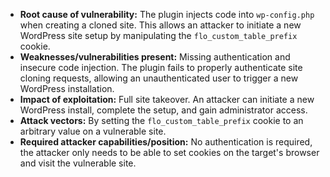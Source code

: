 - **Root cause of vulnerability:** The plugin injects code into `wp-config.php` when creating a cloned site. This allows an attacker to initiate a new WordPress site setup by manipulating the `flo_custom_table_prefix` cookie.
- **Weaknesses/vulnerabilities present:** Missing authentication and insecure code injection. The plugin fails to properly authenticate site cloning requests, allowing an unauthenticated user to trigger a new WordPress installation.
- **Impact of exploitation:** Full site takeover. An attacker can initiate a new WordPress install, complete the setup, and gain administrator access.
- **Attack vectors:** By setting the `flo_custom_table_prefix` cookie to an arbitrary value on a vulnerable site.
- **Required attacker capabilities/position:** No authentication is required, the attacker only needs to be able to set cookies on the target's browser and visit the vulnerable site.